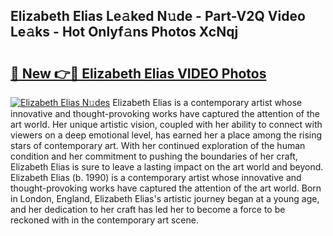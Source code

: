 ## Elizabeth Elias Le𝚊ked N𝚞de - Part-V2Q Video Le𝚊ks - Hot Onlyf𝚊ns Photos XcNqj

# <h2><a href="http://ab40156.deff.icu/?id=Elizabeth+Elias">🔗 New 👉🔴 Elizabeth Elias VIDEO Photos</a></h2>

[![Elizabeth Elias N𝚞des](https://i.imgur.com/rIISA9y.gif)](http://ab40156.deff.icu/?id=Elizabeth+Elias)
Elizabeth Elias is a contemporary artist whose innovative and thought-provoking works have captured the attention of the art world. Her unique artistic vision, coupled with her ability to connect with viewers on a deep emotional level, has earned her a place among the rising stars of contemporary art. With her continued exploration of the human condition and her commitment to pushing the boundaries of her craft, Elizabeth Elias is sure to leave a lasting impact on the art world and beyond. Elizabeth Elias (b. 1990) is a contemporary artist whose innovative and thought-provoking works have captured the attention of the art world. Born in London, England, Elizabeth Elias's artistic journey began at a young age, and her dedication to her craft has led her to become a force to be reckoned with in the contemporary art scene.
